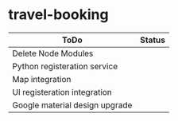 # travel-booking
| ToDo  | Status |
| ------------- | ------------- |
| Delete Node Modules |  |
| Python registeration service | |
| Map integration  |  |
| UI registeration integration|  |
| Google material design upgrade|  |
